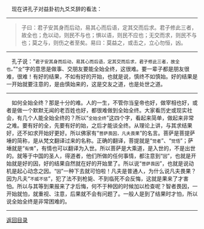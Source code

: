 &emsp;现在讲孔子对益卦初九爻爻辞的看法：
___
> 子曰：君子安其身而后动，易其心而后语，定其交而后求。君子修此三者，故全也；危以动，则民不与也；惧以语，则民不应也；无交而求，则民不与也；莫之与，则伤之者至矣。易曰：莫益之，或击之，立心勿恒，凶。
___
&emsp;孔子说：“``君子安其身而后动，易其心而后语，定其交而后求，君子修此三者，故全也。``”“``全``”字的意思是做事、交朋友要能全始全终，这很难。要一辈子都是朋友很难，很难！有好的结果，不如有好的开始，也就是说，慎终不如慎始。好的结果是一开始就要注意的，是由慎始来的，这是交友之道，也是处世之道。
___
&emsp;如何全始全终？那是十分的难。人的一生，不管你当皇帝也好，做宰相也好，或者是做一个默默无闻的老百姓也好，都很难做到全始全终。大家看历史或现实社会，有几个人能全始全终的？所以“``全始全终``”这四个字，看起来简单，做起来非常之难。要有好的全，先要有好的始，之后才能谈全终。从理论上讲，与其求结果好，还不如求开始好更好。所以佛家有“``菩萨畏因，凡夫畏果``”的名言。菩萨是菩提萨埵的简称，是从梵文翻译过来的名称。正确的翻译，菩提就是“``觉者``”、“``觉悟``”；萨埵就是“``有情``”，有情也可以翻译为入世。所以菩萨是大乘道，是入世的，不是出世的。就等于中国的圣人，得道者，他们所做的任何事情，都注意到“``因``”，也就是开始就是好的因，好的结果自然就在好的开始里了。所以说“``菩萨畏因``”，也就是说动机是起心动念之因。“``因``”一种下去就可怕啦！凡夫是普通人，为什么说凡夫畏果？因为凡夫“``不威不惩``”，犯了法不到枪毙、不到临死不会反悔，这就是果来了才害怕。所以与其等到果报来了才后悔，何不于种因的时候加以检查呢？智者畏因，一开始就怕，就重视、注意，后果就不会有问题了。一般人是到了结果时才怕，所以说全始全终是非常困难的。
___
[返回目录](../../../master/README.md#目录)